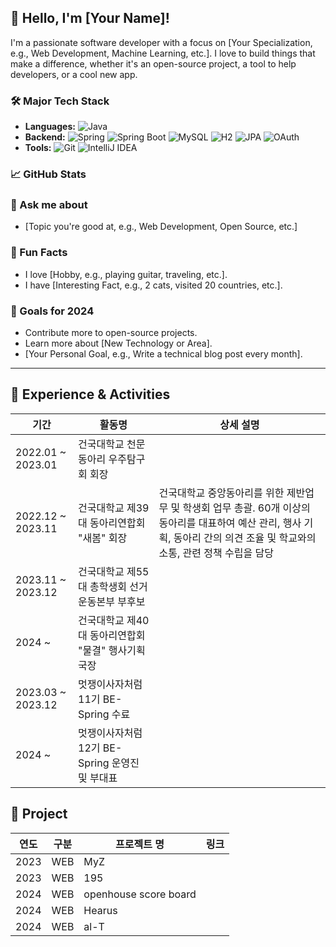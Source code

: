 ## 👋 Hello, I'm [Your Name]!

I'm a passionate software developer with a focus on [Your Specialization, e.g., Web Development, Machine Learning, etc.]. I love to build things that make a difference, whether it's an open-source project, a tool to help developers, or a cool new app.

### 🛠️ Major Tech Stack
- **Languages:** ![Java](https://img.shields.io/badge/Java-ED8B00?style=flat&logo=java&logoColor=white)
- **Backend:** ![Spring](https://img.shields.io/badge/Spring-6DB33F?style=flat&logo=spring&logoColor=white) ![Spring Boot](https://img.shields.io/badge/Spring%20Boot-6DB33F?style=flat&logo=springboot&logoColor=white) ![MySQL](https://img.shields.io/badge/MySQL-4479A1?style=flat&logo=mysql&logoColor=white) ![H2](https://img.shields.io/badge/H2-003545?style=flat&logo=h2&logoColor=white) ![JPA](https://img.shields.io/badge/JPA-59666C?style=flat&logo=java&logoColor=white) ![OAuth](https://img.shields.io/badge/OAuth-7C5B8D?style=flat&logo=oauth&logoColor=white)
- **Tools:** ![Git](https://img.shields.io/badge/Git-F05032?style=flat&logo=git&logoColor=white) ![IntelliJ IDEA](https://img.shields.io/badge/IntelliJ%20IDEA-000000?style=flat&logo=intellijidea&logoColor=white)


### 📈 GitHub Stats

### 💬 Ask me about
- [Topic you're good at, e.g., Web Development, Open Source, etc.]

### 🎉 Fun Facts
- I love [Hobby, e.g., playing guitar, traveling, etc.].
- I have [Interesting Fact, e.g., 2 cats, visited 20 countries, etc.].

### 🎯 Goals for 2024
- Contribute more to open-source projects.
- Learn more about [New Technology or Area].
- [Your Personal Goal, e.g., Write a technical blog post every month].

---

## 📅 Experience & Activities

| 기간       | 활동명                   | 상세 설명                                                   |
|------------|--------------------------|-------------------------------------------------------------|
| 2022.01 ~ 2023.01 | 건국대학교 천문동아리 우주탐구회 회장 |  |
| 2022.12 ~ 2023.11 | 건국대학교 제39대 동아리연합회 "새봄" 회장 | 건국대학교 중앙동아리를 위한 제반업무 및 학생회 업무 총괄. 60개 이상의 동아리를 대표하여 예산 관리, 행사 기획, 동아리 간의 의견 조율 및 학교와의 소통, 관련 정책 수립을 담당  |
| 2023.11 ~ 2023.12 | 건국대학교 제55대 총학생회 선거운동본부 부후보  |  |
| 2024 ~ | 건국대학교 제40대 동아리연합회 "물결" 행사기획국장  |  |
| 2023.03 ~ 2023.12 | 멋쟁이사자처럼 11기 BE-Spring 수료  |  |
| 2024 ~  | 멋쟁이사자처럼 12기 BE-Spring 운영진 및 부대표 |  |


## 📅 Project

| 연도 | 구분 | 프로젝트 명          | 링크                 |
|------|------|----------------------|----------------------|
| 2023 | WEB  | MyZ                  |                      |
| 2023 | WEB  | 195                  |                      |
| 2024 | WEB  | openhouse score board|                      |
| 2024 | WEB  | Hearus               |                      |
| 2024 | WEB  | al-T                 |                      |




